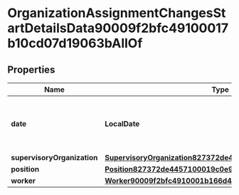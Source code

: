 

# OrganizationAssignmentChangesStartDetailsData90009f2bfc49100017b10cd07d19063bAllOf


## Properties

| Name | Type | Description | Notes |
|------------ | ------------- | ------------- | -------------|
|**date** | **LocalDate** | The date this business process takes effect. |  [optional] |
|**supervisoryOrganization** | [**SupervisoryOrganization827372de445710001cfe36968a480000**](SupervisoryOrganization827372de445710001cfe36968a480000.md) |  |  [optional] |
|**position** | [**Position827372de4457100019c0e9c5977d0000**](Position827372de4457100019c0e9c5977d0000.md) |  |  |
|**worker** | [**Worker90009f2bfc4910001b166d44a72c0727**](Worker90009f2bfc4910001b166d44a72c0727.md) |  |  [optional] |



